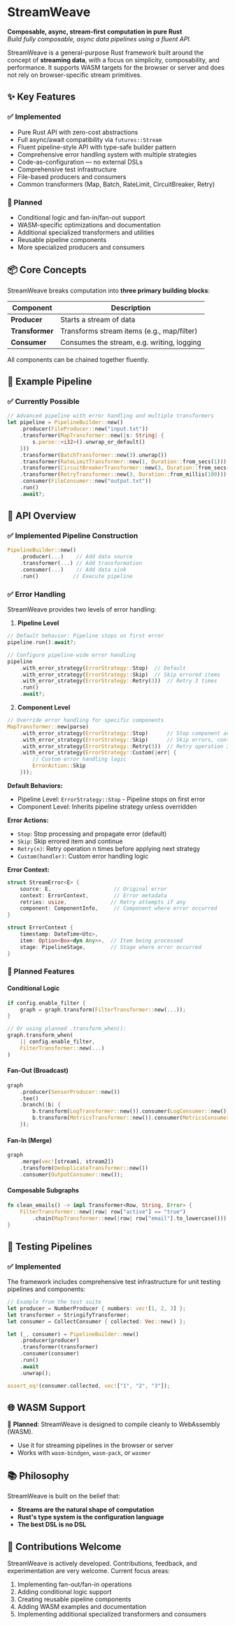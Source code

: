 # StreamWeave

**Composable, async, stream-first computation in pure Rust**  
*Build fully composable, async data pipelines using a fluent API.*

StreamWeave is a general-purpose Rust framework built around the concept of
**streaming data**, with a focus on simplicity, composability, and performance.
It supports WASM targets for the browser or server and does not rely on
browser-specific stream primitives.

## ✨ Key Features

### ✅ Implemented

- Pure Rust API with zero-cost abstractions
- Full async/await compatibility via `futures::Stream`
- Fluent pipeline-style API with type-safe builder pattern
- Comprehensive error handling system with multiple strategies
- Code-as-configuration — no external DSLs
- Comprehensive test infrastructure
- File-based producers and consumers
- Common transformers (Map, Batch, RateLimit, CircuitBreaker, Retry)

### 🚧 Planned

- Conditional logic and fan-in/fan-out support
- WASM-specific optimizations and documentation
- Additional specialized transformers and utilities
- Reusable pipeline components
- More specialized producers and consumers

## 📦 Core Concepts

StreamWeave breaks computation into **three primary building blocks**:

| Component       | Description                                |
| --------------- | ------------------------------------------ |
| **Producer**    | Starts a stream of data                    |
| **Transformer** | Transforms stream items (e.g., map/filter) |
| **Consumer**    | Consumes the stream, e.g. writing, logging |

All components can be chained together fluently.

## 🔄 Example Pipeline

### ✅ Currently Possible

```rust
// Advanced pipeline with error handling and multiple transformers
let pipeline = PipelineBuilder::new()
    .producer(FileProducer::new("input.txt"))
    .transformer(MapTransformer::new(|s: String| {
        s.parse::<i32>().unwrap_or_default()
    }))
    .transformer(BatchTransformer::new(3).unwrap())
    .transformer(RateLimitTransformer::new(1, Duration::from_secs(1)))
    .transformer(CircuitBreakerTransformer::new(3, Duration::from_secs(5)))
    .transformer(RetryTransformer::new(3, Duration::from_millis(100)))
    .consumer(FileConsumer::new("output.txt"))
    .run()
    .await?;
```

## 🧱 API Overview

### ✅ Implemented Pipeline Construction

```rust
PipelineBuilder::new()
    .producer(...)    // Add data source
    .transformer(...) // Add transformation
    .consumer(...)    // Add data sink
    .run()           // Execute pipeline
```

### ✅ Error Handling

StreamWeave provides two levels of error handling:

1. **Pipeline Level**
```rust
// Default behavior: Pipeline stops on first error
pipeline.run().await?;

// Configure pipeline-wide error handling
pipeline
    .with_error_strategy(ErrorStrategy::Stop)  // Default
    .with_error_strategy(ErrorStrategy::Skip)  // Skip errored items
    .with_error_strategy(ErrorStrategy::Retry(3))  // Retry 3 times
    .run()
    .await?;
```

2. **Component Level**
```rust
// Override error handling for specific components
MapTransformer::new(parse)
    .with_error_strategy(ErrorStrategy::Stop)      // Stop component and pipeline
    .with_error_strategy(ErrorStrategy::Skip)      // Skip errors, continue processing
    .with_error_strategy(ErrorStrategy::Retry(3))  // Retry operation 3 times
    .with_error_strategy(ErrorStrategy::Custom(|err| {
        // Custom error handling logic
        ErrorAction::Skip
    }));
```

**Default Behaviors:**
- Pipeline Level: `ErrorStrategy::Stop` - Pipeline stops on first error
- Component Level: Inherits pipeline strategy unless overridden

**Error Actions:**
- `Stop`: Stop processing and propagate error (default)
- `Skip`: Skip errored item and continue
- `Retry(n)`: Retry operation n times before applying next strategy
- `Custom(handler)`: Custom error handling logic

**Error Context:**
```rust
struct StreamError<E> {
    source: E,                    // Original error
    context: ErrorContext,        // Error metadata
    retries: usize,              // Retry attempts if any
    component: ComponentInfo,     // Component where error occurred
}

struct ErrorContext {
    timestamp: DateTime<Utc>,
    item: Option<Box<dyn Any>>,  // Item being processed
    stage: PipelineStage,        // Stage where error occurred
}
```

### 🚧 Planned Features

#### Conditional Logic

```rust
if config.enable_filter {
    graph = graph.transform(FilterTransformer::new(...));
}

// Or using planned .transform_when():
graph.transform_when(
    || config.enable_filter,
    FilterTransformer::new(...)
)
```

#### Fan-Out (Broadcast)

```rust
graph
    .producer(SensorProducer::new())
    .tee()
    .branch(|b| {
        b.transform(LogTransformer::new()).consumer(LogConsumer::new());
        b.transform(MetricsTransformer::new()).consumer(MetricsConsumer::new());
    });
```

#### Fan-In (Merge)

```rust
graph
    .merge(vec![stream1, stream2])
    .transform(DeduplicateTransformer::new())
    .consumer(OutputConsumer::new());
```

#### Composable Subgraphs

```rust
fn clean_emails() -> impl Transformer<Row, String, Error> {
    FilterTransformer::new(|row| row["active"] == "true")
        .chain(MapTransformer::new(|row| row["email"].to_lowercase()))
}
```

## 🧪 Testing Pipelines

### ✅ Implemented

The framework includes comprehensive test infrastructure for unit testing pipelines and components:

```rust
// Example from the test suite
let producer = NumberProducer { numbers: vec![1, 2, 3] };
let transformer = StringifyTransformer;
let consumer = CollectConsumer { collected: Vec::new() };

let (_, consumer) = PipelineBuilder::new()
    .producer(producer)
    .transformer(transformer)
    .consumer(consumer)
    .run()
    .await
    .unwrap();

assert_eq!(consumer.collected, vec!["1", "2", "3"]);
```

## 🌐 WASM Support

🚧 **Planned**: StreamWeave is designed to compile cleanly to WebAssembly (WASM).
- Use it for streaming pipelines in the browser or server
- Works with `wasm-bindgen`, `wasm-pack`, or `wasmer`

## 📚 Philosophy

StreamWeave is built on the belief that:

- **Streams are the natural shape of computation**
- **Rust's type system is the configuration language**
- **The best DSL is no DSL**

## 🧠 Contributions Welcome

StreamWeave is actively developed. Contributions, feedback, and experimentation are
very welcome. Current focus areas:

1. Implementing fan-out/fan-in operations
2. Adding conditional logic support
3. Creating reusable pipeline components
4. Adding WASM examples and documentation
5. Implementing additional specialized transformers and consumers
